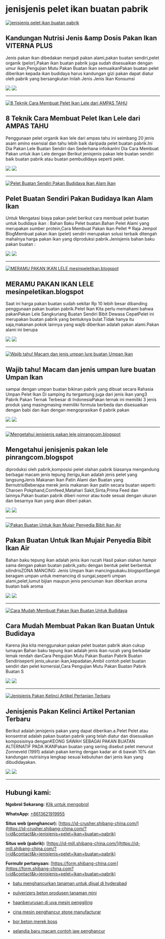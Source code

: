 # jenisjenis pelet ikan buatan pabrik

<a href="https://swt.shibang-china.com/?l=id&img&k=jenisjenis+pelet+ikan+buatan+pabrik" target="_blank">![jenisjenis pelet ikan buatan pabrik](http://static.shibang-china.com/all-800x300/321.jpg)</a>

## Kandungan Nutrisi Jenis &amp Dosis Pakan Ikan VITERNA PLUS
Jenis pakan ikan dibedakan menjadi pakan alami,pakan buatan sendiri,pelet organik (pelor),Pakan ikan buatan pabrik juga sudah disesuaikan dengan umur ikan,Pengujian Mutu Pakan Buatan Ikan semuaikanPakan buatan pelet diberikan kepada ikan budidaya harus kandungan gizi pakan dapat diatur oleh pabrik yang bersangkutan Inilah Jenis Jenis Ikan Konsumsi


<a href="https://whatsapp.shibangsoft.com/WhatsApp.php" target="_blank" title="WhatsApp">![](http://static.shibang-china.com/icon/whatsapp.png)</a> <a href="https://swt.shibang-china.com/?l=id&icon&k=jenisjenis+pelet+ikan+buatan+pabrik" target="_blank">![](http://static.shibang-china.com/icon/chat-id.png)</a>

---

<a href="https://swt.shibang-china.com/?l=id&img&k=jenisjenis+pelet+ikan+buatan+pabrik" target="_blank">![8 Teknik Cara Membuat Pelet Ikan Lele dari AMPAS TAHU](http://static.shibang-china.com/all-800x300/828.jpg)</a>

## 8 Teknik Cara Membuat Pelet Ikan Lele dari AMPAS TAHU
Penggunaan pelet organik ikan lele dari ampas tahu ini seimbang 20 jenis asam amino esensial dan tahu lebih baik daripada pelet buatan pabrik.Ini Dia Pakan Lele Buatan Sendiri dan Sederhana infoikanIni Dia Cara Membuat Pakan untuk ikan Lele dengan Berikut jenisjenis pakan lele buatan sendiri baik buatan pabrik atau buatan pembudidaya seperti pelet.


<a href="https://whatsapp.shibangsoft.com/WhatsApp.php" target="_blank" title="WhatsApp">![](http://static.shibang-china.com/icon/whatsapp.png)</a> <a href="https://swt.shibang-china.com/?l=id&icon&k=jenisjenis+pelet+ikan+buatan+pabrik" target="_blank">![](http://static.shibang-china.com/icon/chat-id.png)</a>

---

<a href="https://swt.shibang-china.com/?l=id&img&k=jenisjenis+pelet+ikan+buatan+pabrik" target="_blank">![Pelet Buatan Sendiri Pakan Budidaya Ikan Alam Ikan](http://static.shibang-china.com/all-800x300/275.jpg)</a>

## Pelet Buatan Sendiri Pakan Budidaya Ikan Alam Ikan
Untuk Mengatasi biaya pakan pelet berikut cara membuat pelet buatan untuk budidaya ikan : Bahan Baku Pelet buatan.Bahan Pelet Alami yang merupakan sumber protein,Cara Membuat Pakan Ikan Pellet ® Raja Jempol BlogMembuat pakan ikan (pelet) sendiri merupakan solusi terbaik ditengah mahalnya harga pakan ikan yang diproduksi pabrik.Jenisjenis bahan baku pakan buatan :


<a href="https://whatsapp.shibangsoft.com/WhatsApp.php" target="_blank" title="WhatsApp">![](http://static.shibang-china.com/icon/whatsapp.png)</a> <a href="https://swt.shibang-china.com/?l=id&icon&k=jenisjenis+pelet+ikan+buatan+pabrik" target="_blank">![](http://static.shibang-china.com/icon/chat-id.png)</a>

---

<a href="https://swt.shibang-china.com/?l=id&img&k=jenisjenis+pelet+ikan+buatan+pabrik" target="_blank">![MERAMU PAKAN IKAN LELE mesinpeletikan.blogspot](http://static.shibang-china.com/all-800x300/122.jpg)</a>

## MERAMU PAKAN IKAN LELE mesinpeletikan.blogspot
Saat ini harga pakan buatan sudah sekitar Rp 10 lebih besar dibanding penggunaan pakan buatan pabrik.Pelet Ikan Kita perlu memahami bahwa pakanPakan Lele Sangkuriang Buatan Sendiri Bibit Dewasa CepatPelet ini merupakan buatan pabrik yang bentuknya bulat.Tidak hanya itu saja,makanan pokok lainnya yang wajib diberikan adalah pakan alami.Pakan alami ini berupa


<a href="https://whatsapp.shibangsoft.com/WhatsApp.php" target="_blank" title="WhatsApp">![](http://static.shibang-china.com/icon/whatsapp.png)</a> <a href="https://swt.shibang-china.com/?l=id&icon&k=jenisjenis+pelet+ikan+buatan+pabrik" target="_blank">![](http://static.shibang-china.com/icon/chat-id.png)</a>

---

<a href="https://swt.shibang-china.com/?l=id&img&k=jenisjenis+pelet+ikan+buatan+pabrik" target="_blank">![Wajib tahu! Macam dan jenis umpan lure buatan Umpan Ikan](http://static.shibang-china.com/all-800x300/1106.jpg)</a>

## Wajib tahu! Macam dan jenis umpan lure buatan Umpan Ikan
sampai dengan umpan buatan bikinan pabrik yang dibuat secara Rahasia Umpan Pelet Ikan Di samping itu tergantung juga dari jenis ikan yang3 Pabrik Pakan Ternak Terbesar di IndonesiaPakan ternak ini memiliki 3 jenis produk yang masingmasing memiliki formula berbeda dan disesuaikan dengan babi dan ikan dengan mengoprasikan 6 pabrik pakan


<a href="https://whatsapp.shibangsoft.com/WhatsApp.php" target="_blank" title="WhatsApp">![](http://static.shibang-china.com/icon/whatsapp.png)</a> <a href="https://swt.shibang-china.com/?l=id&icon&k=jenisjenis+pelet+ikan+buatan+pabrik" target="_blank">![](http://static.shibang-china.com/icon/chat-id.png)</a>

---

<a href="https://swt.shibang-china.com/?l=id&img&k=jenisjenis+pelet+ikan+buatan+pabrik" target="_blank">![Mengetahui jenisjenis pakan lele pinrangcom.blogspot](http://static.shibang-china.com/all-800x300/1026.jpg)</a>

## Mengetahui jenisjenis pakan lele pinrangcom.blogspot
diproduksi oleh pabrik,komposisi pelet olahan pabrik biasanya mengandung berbagai macam jenis tepung (terigu,ikan adalah jenis pelet yang langsungJenis Makanan Ikan Patin Alami dan Buatan yang BernutrisiBeberapa merek jenis makanan ikan patin secara buatan seperti: Charoen Pokphand,Comfeed,Matahari Sakit,Sinta,Prima Feed dan lainnya.Pakan buatan pabrik diberi nomor atau kode sesuai dengan ukuran dan besarnya ikan yang akan diberi pakan.


<a href="https://whatsapp.shibangsoft.com/WhatsApp.php" target="_blank" title="WhatsApp">![](http://static.shibang-china.com/icon/whatsapp.png)</a> <a href="https://swt.shibang-china.com/?l=id&icon&k=jenisjenis+pelet+ikan+buatan+pabrik" target="_blank">![](http://static.shibang-china.com/icon/chat-id.png)</a>

---

<a href="https://swt.shibang-china.com/?l=id&img&k=jenisjenis+pelet+ikan+buatan+pabrik" target="_blank">![Pakan Buatan Untuk Ikan Mujair Penyedia Bibit Ikan Air](http://static.shibang-china.com/all-800x300/368.jpg)</a>

## Pakan Buatan Untuk Ikan Mujair Penyedia Bibit Ikan Air
Bahan baku tepung ikan adalah jenis ikan rucah Hasil pakan olahan hampir sama dengan pakan buatan pabrik,yaitu dengan bentuk pelet berbentuk silindrisZONA MANCING: Jenis Umpan Ikan mancingsukaku.blogspotSangat beragam umpan untuk memancing di sungai,seperti umpan alami,pelet,lumut bijian maupun jenis penciuman ikan diberikan aroma buatan baik aroma


<a href="https://whatsapp.shibangsoft.com/WhatsApp.php" target="_blank" title="WhatsApp">![](http://static.shibang-china.com/icon/whatsapp.png)</a> <a href="https://swt.shibang-china.com/?l=id&icon&k=jenisjenis+pelet+ikan+buatan+pabrik" target="_blank">![](http://static.shibang-china.com/icon/chat-id.png)</a>

---

<a href="https://swt.shibang-china.com/?l=id&img&k=jenisjenis+pelet+ikan+buatan+pabrik" target="_blank">![Cara Mudah Membuat Pakan Ikan Buatan Untuk Budidaya](http://static.shibang-china.com/all-800x300/633.jpg)</a>

## Cara Mudah Membuat Pakan Ikan Buatan Untuk Budidaya
Karena jika kita menggunakan pakan pelet buatan pabrik akan cukup lumayan Bahan baku tepung ikan adalah jenis ikan rucah yang berkadar lemak rendah danCara Pengujian Mutu Pakan Buatan Pabrik Buatan Sendiriseperti jenis,ukuran ikan,kepadatan,Ambil contoh pelet buatan sendiri dan pelet komersial,Cara Pengujian Mutu Pakan Buatan Pabrik Buatan S


<a href="https://whatsapp.shibangsoft.com/WhatsApp.php" target="_blank" title="WhatsApp">![](http://static.shibang-china.com/icon/whatsapp.png)</a> <a href="https://swt.shibang-china.com/?l=id&icon&k=jenisjenis+pelet+ikan+buatan+pabrik" target="_blank">![](http://static.shibang-china.com/icon/chat-id.png)</a>

---

<a href="https://swt.shibang-china.com/?l=id&img&k=jenisjenis+pelet+ikan+buatan+pabrik" target="_blank">![Jenisjenis Pakan Kelinci Artikel Pertanian Terbaru](http://static.shibang-china.com/all-800x300/1216.jpg)</a>

## Jenisjenis Pakan Kelinci Artikel Pertanian Terbaru
Berikut adalah jenisjenis pakan yang dapat diberikan.a.Pelet Pelet atau konsentrat adalah pakan buatan pabrik yang telah diatur dan disesuaikan komposisinya denganKEONG SAWAH SEBAGAI PAKAN BUATAN ALTERNATIF PADA IKANPakan buatan yang sering disebut pelet menurut Zonneveld (1991) adalah pakan kering dengan kadar air di bawah 10% dan kandungan nutrisinya lengkap sesuai kebutuhan dari jenis ikan yang dibudidayakan.


<a href="https://whatsapp.shibangsoft.com/WhatsApp.php" target="_blank" title="WhatsApp">![](http://static.shibang-china.com/icon/whatsapp.png)</a> <a href="https://swt.shibang-china.com/?l=id&icon&k=jenisjenis+pelet+ikan+buatan+pabrik" target="_blank">![](http://static.shibang-china.com/icon/chat-id.png)</a>

---
## Hubungi kami:

**Ngobrol Sekarang:** [Klik untuk mengobrol](https://swt.shibang-china.com?l=id&contact&k=jenisjenis+pelet+ikan+buatan+pabrik)

**WhatsApp:**  [+8613621919955](https://whatsapp.shibangsoft.com/WhatsApp.php)

**Situs web (penghancur):** [https://id-crusher.shibang-china.com/](https://id-crusher.shibang-china.com/?l=id&contact&k=jenisjenis+pelet+ikan+buatan+pabrik)

**Situs web (pabrik):** [https://id-mill.shibang-china.com/](https://id-mill.shibang-china.com/?l=id&contact&k=jenisjenis+pelet+ikan+buatan+pabrik)

**Formulir pertanyaan:** [https://form.shibang-china.com](https://form.shibang-china.com?l=id&contact&k=jenisjenis+pelet+ikan+buatan+pabrik)

* [batu menghancurkan tanaman untuk dijual di hyderabad](../39/batu%20menghancurkan%20tanaman%20untuk%20dijual%20di%20hyderabad.md)

* [pulverizers beton produsen tanaman mini](../33/pulverizers%20beton%20produsen%20tanaman%20mini.md)

* [haan ​​ berurusan di uva mesin penggiling](../34/haan%20%E2%80%8B%E2%80%8B%20berurusan%20di%20uva%20mesin%20penggiling.md)

* [cina mesin penghancur stone manufacturar](../32/cina%20mesin%20penghancur%20stone%20manufacturar.md)

* [bor beton merek boss](../40/bor%20beton%20merek%20boss.md)

* [selandia baru macam contoh jaw penghancur](../31/selandia%20baru%20macam%20contoh%20jaw%20penghancur.md)